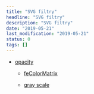```yaml
---
title: "SVG filtry"
headline: "SVG filtry"
description: "SVG filtry"
date: "2019-05-21"
last_modification: "2019-05-21"
status: 0
tags: []
---
```


- [opacity](https://developer.mozilla.org/en-US/docs/Web/SVG/Attribute/opacity)

  - [feColorMatrix](https://developer.mozilla.org/en-US/docs/Web/SVG/Element/feColorMatrix)

  - [gray  scale](https://www.hongkiat.com/blog/grayscale-image-web/)
